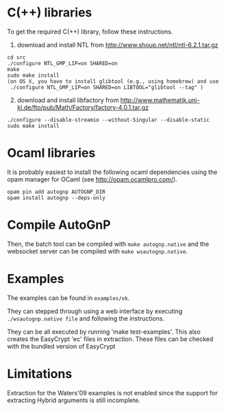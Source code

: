 # C(++) libraries

To get the required C(++) library, follow these instructions.

1) download and install NTL from
http://www.shoup.net/ntl/ntl-6.2.1.tar.gz

```
cd src
./configure NTL_GMP_LIP=on SHARED=on
make
sudo make install
(on OS X, you have to install glibtool (e.g., using homebrew) and use
 ./configure NTL_GMP_LIP=on SHARED=on LIBTOOL="glibtool --tag" )
```

2) download and install libfactory from
http://www.mathematik.uni-kl.de/ftp/pub/Math/Factory/factory-4.0.1.tar.gz

```
./configure --disable-streamio --without-Singular --disable-static
sudo make install
```

# Ocaml libraries

It is probably easiest to install the following ocaml dependencies
using the opam manager for OCaml (see http://opam.ocamlpro.com/).

```
opam pin add autognp AUTOGNP_DIR
opam install autognp --deps-only
```

# Compile AutoGnP

Then, the batch tool can be compiled with `make autognp.native` and the
websocket server can be compiled with `make wsautognp.native`.

# Examples

The examples can be found in `examples/ok`.

They can stepped through using a web interface
by executing `./wsautognp.native file` and following
the instructions.

They can be all executed by running 'make test-examples'.
This also creates the EasyCrypt 'ec' files in extraction.
These files can be checked with the bundled version of
EasyCrypt

# Limitations

Extraction for the Waters'09 examples is not enabled since
the support for extracting Hybrid arguments is still
incomplete.
